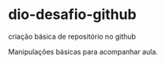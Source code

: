 # dio-desafio-github
criação básica de repositório no github


Manipulações básicas para acompanhar aula.
